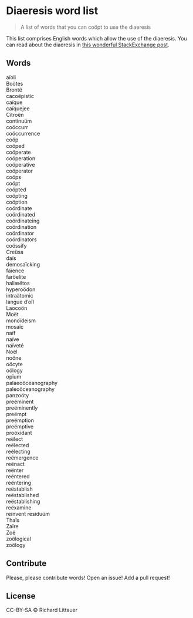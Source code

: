 # Diaeresis word list

> A list of words that you can coöpt to use the diaeresis

This list comprises English words which allow the use of the diaeresis. You can read about the diaeresis in [this wonderful StackExchange post](https://english.stackexchange.com/questions/66126/what-is-the-standard-rule-for-using-or-not-using-hyphen-and-diaeresis-on-the-wor).

## Words

aïoli  
Boötes  
Brontë  
cacoëpistic  
caïque  
caïquejee  
Citroën  
continuüm  
coöccurr  
coöccurrence  
coöp  
coöped  
coöperate  
coöperation  
coöperative  
coöperator  
coöps  
coöpt  
coöpted  
coöpting  
coöption  
coördinate  
coördinated  
coördinateing  
coördination  
coördinator  
coördinators  
coössify  
Creüsa   
daïs  
demosaïcking  
faïence  
faröelite  
haliæëtos  
hyperoödon  
intraätomic  
langue d’oïl  
Laocoön  
Moët  
monoïdeism  
mosaïc  
naïf  
naïve  
naïveté  
Noël  
noöne  
oöcyte  
oölogy  
opïum  
palaeoöceanography  
paleoöceanography  
panzoöty  
preëminent  
preëminently  
preëmpt  
preëmption  
preëmptive  
proöxidant  
reëlect  
reëlected  
reëlecting  
reëmergence  
reënact  
reënter  
reëntered  
reëntering  
reëstablish  
reëstablished  
reëstablishing  
reëxamine  
reïnvent 
residuüm  
Thaïs  
Zaïre  
Zoë  
zoölogical  
zoölogy  

## Contribute

Please, please contribute words! Open an issue! Add a pull request!

## License

CC-BY-SA © Richard Littauer
